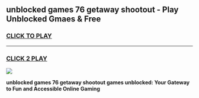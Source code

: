 
## unblocked games 76 getaway shootout - Play Unblocked Gmaes & Free
<h3>
<a href="https://news.freeplayer.one?title=unblocked_games_76_getaway_shootout&ref=23F">CLICK TO PLAY</a></h3>
<hr>

<h3>
<a href="https://news.freeplayer.one?title=unblocked_games_76_getaway_shootout&ref=23F">CLICK 2 PLAY</a>
  
</h3>

<a href="https://news.freeplayer.one?title=unblocked_games_76_getaway_shootout&ref=23F/"><img src="https://clearcache.store/games.png"></a>


**unblocked games 76 getaway shootout games unblocked: Your Gateway to Fun and Accessible Online Gaming**
